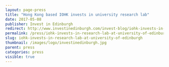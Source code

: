 ```yaml
---
layout: page-press
title: "Hong Kong based IOHK invests in university research lab"
date: 2017-05-08
publisher: Invest in Edinburgh
redirect: http://www.investinedinburgh.com/invest-blog/iohk-invests-in-research-lab-at-university-of-edinburgh/
permalink: /press/iohk-invests-in-research-lab-at-university-of-edinburgh/
slug: iohk-invests-in-research-lab-at-university-of-edinburgh
thumbnail: /images/logo/investinedinburgh.jpg
parent: press
categories: press
visible: true
---
```

